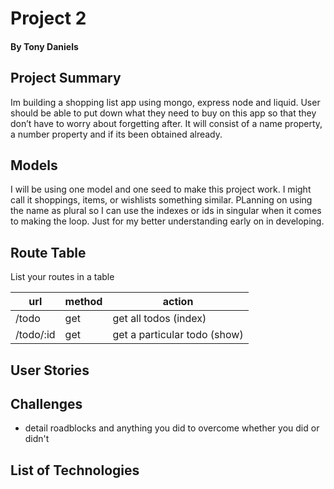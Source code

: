# Project 2
#### By Tony Daniels

## Project Summary

Im building a shopping list app  using mongo, express node and liquid. User should be able to put down what they need to buy on this app so that they don’t have to worry about forgetting after. It will consist of a name property, a number property and if its been obtained already.

## Models

I will be using one model and one seed to make this project work. I might call it shoppings, items, or wishlists
 something similar. PLanning on using the name as plural so I can use the indexes or ids in singular when it comes to making the loop. Just for my better understanding early on in developing.
## Route Table

List your routes in a table

| url | method | action |
|-----|--------|--------|
| /todo | get | get all todos (index)|
| /todo/:id | get | get a particular todo (show)|

## User Stories

## Challenges

- detail roadblocks and anything you did to overcome whether you did or didn't

## List of Technologies